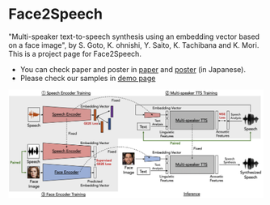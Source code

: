 # Face2Speech

"Multi-speaker text-to-speech synthesis using an embedding vector based on a face image", by S. Goto, K. ohnishi, Y. Saito, K. Tachibana and K. Mori.  
This is a project page for Face2Speech.

* You can check paper and poster in [paper](docs/Face2Speech_ASJ.pdf) and [poster](docs/ASJ2020y.pdf) (in Japanese).  
* Please check our samples in [demo page](file:///Users/kentaro.tachibana/Desktop/project/Face2Speech/docs/index.md)

![](docs/img/overview.png)
